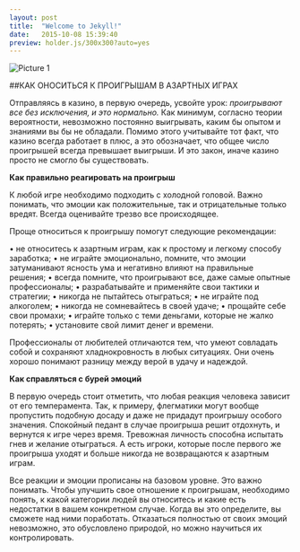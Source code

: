 ```yaml
---
layout: post
title:  "Welcome to Jekyll!"
date:   2015-10-08 15:39:40
preview: holder.js/300x300?auto=yes
---
```


![Picture 1](holder.js/800x600?auto=yes)

##КАК ОНОСИТЬСЯ К ПРОИГРЫШАМ В АЗАРТНЫХ ИГРАХ

Отправляясь в казино, в первую очередь, усвойте урок: <i>проигрывают все без исключения, и это нормально.</i> Как минимум, согласно теории вероятности, невозможно постоянно выигрывать, каким бы опытом и знаниями вы бы не обладали. Помимо этого учитывайте тот факт, что казино всегда работает в плюс, а это обозначает, что общее число проигрышей всегда превышает выигрыши. И это закон, иначе казино просто не смогло бы существовать.

<strong> Как правильно реагировать на проигрыш</strong>

К любой игре необходимо подходить с холодной головой. Важно понимать, что эмоции как положительные, так и отрицательные только вредят. Всегда оценивайте трезво все происходящее.

Проще относиться к проигрышу помогут следующие рекомендации:

•	не относитесь к азартным играм, как к простому и легкому способу заработка;
•	не играйте эмоционально, помните, что эмоции затуманивают ясность ума и негативно влияют на правильные решения;
•	всегда помните, что проигрывают все, даже самые опытные профессионалы;
•	разрабатывайте и применяйте свои тактики и стратегии;
•	никогда не пытайтесь отыграться;
•	не играйте под алкоголем;
•	никогда не сомневайтесь в своей удаче;
•	прощайте себе свои промахи;
•	играйте только с теми деньгами, которые не жалко потерять;
•	установите свой лимит денег и времени.

Профессионалы от любителей отличаются тем, что умеют совладать собой и сохраняют хладнокровность в любых ситуациях. Они очень хорошо понимают разницу между верой в удачу и надеждой. 

<strong>Как справляться с бурей эмоций</strong>

В первую очередь стоит отметить, что любая реакция человека зависит от его темперамента. Так, к примеру, флегматики могут вообще пропустить подобную досаду и даже не придадут проигрышу особого значения. Спокойный педант в случае проигрыша решит отдохнуть, и вернутся к игре через время. Тревожная личность способна испытать гнев и желание отыграться. А есть игроки, которые после первого же проигрыша уходят и больше никогда не возвращаются к азартным играм.

Все реакции и эмоции прописаны на базовом уровне. Это важно понимать. Чтобы улучшить свое отношение к проигрышам, необходимо понять, к какой категории людей вы относитесь и какие есть недостатки в вашем конкретном случае. Когда вы это определите, вы сможете над ними поработать. Отказаться полностью от своих эмоций невозможно, это обусловлено природой, но можно научиться их контролировать. 

